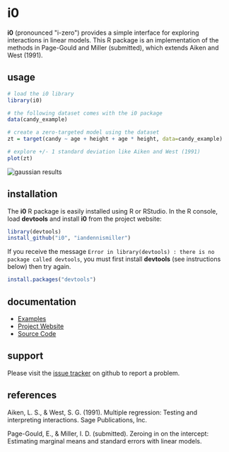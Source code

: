 # i0

**i0** (pronounced "i-zero") provides a simple interface for exploring interactions in linear models. This R package is an implementation of the methods in Page-Gould and Miller (submitted), which extends Aiken and West (1991).

## usage

```R
# load the i0 library
library(i0)

# the following dataset comes with the i0 package
data(candy_example)

# create a zero-targeted model using the dataset
zt = target(candy ~ age + height + age * height, data=candy_example)

# explore +/- 1 standard deviation like Aiken and West (1991)
plot(zt)
```

![gaussian results](http://iandennismiller.github.io/i0/gaussian_sim.png)

## installation

The **i0** R package is easily installed using R or RStudio. In the R console, load **devtools** and install **i0** from the project website:

```R
library(devtools)
install_github("i0", "iandennismiller")
```

If you receive the message `Error in library(devtools) : there is no package called devtools`, you must first install **devtools** (see instructions below) then try again.

```R
install.packages("devtools")
```

## documentation

- [Examples](https://github.com/iandennismiller/i0/wiki/Examples)
- [Project Website](http://iandennismiller.github.io/i0)
- [Source Code](https://github.com/iandennismiller/i0)

## support

Please visit the [issue tracker](https://github.com/iandennismiller/i0/issues) on github to report a problem.

## references

Aiken, L. S., & West, S. G. (1991). Multiple regression: Testing and interpreting interactions. Sage Publications, Inc.

Page-Gould, E., & Miller, I. D. (submitted). Zeroing in on the intercept: Estimating marginal means and standard errors with linear models.
